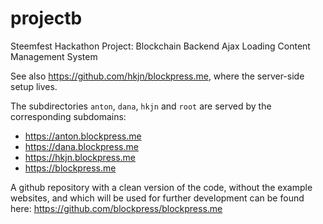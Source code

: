 # projectb

Steemfest Hackathon Project: Blockchain Backend Ajax Loading Content Management System

See also https://github.com/hkjn/blockpress.me, where the server-side setup lives.

The subdirectories `anton`, `dana`, `hkjn` and `root` are served by the corresponding
subdomains:

- https://anton.blockpress.me
- https://dana.blockpress.me
- https://hkjn.blockpress.me
- https://blockpress.me

A github repository with a clean version of the code, without the example websites, and which will be used for further development can be found here: https://github.com/blockpress/blockpress.me
